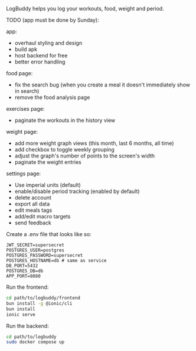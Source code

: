 LogBuddy helps you log your workouts, food, weight and period.

TODO (app must be done by Sunday):

app:
- overhaul styling and design
- build apk
- host backend for free
- better error handling

food page:
- fix the search bug (when you create a meal it doesn't immediately show in search)
- remove the food analysis page

exercises page:
- paginate the workouts in the history view

weight page:
- add more weight graph views (this month, last 6 months, all time)
- add checkbox to toggle weekly grouping
- adjust the graph's number of points to the screen's width
- paginate the weight entries

settings page:
- Use imperial units (default)
- enable/disable period tracking (enabled by default)
- delete account
- export all data
- edit meals tags
- add/edit macro targets
- send feedback

Create a .env file that looks like so:
```.env
JWT_SECRET=supersecret
POSTGRES_USER=postgres
POSTGRES_PASSWORD=supersecret
POSTGRES_HOSTNAME=db # same as service
DB_PORT=5432
POSTGRES_DB=db
APP_PORT=8080
```

Run the frontend:
```bash
cd path/to/logbuddy/frontend
bun install -g @ionic/cli
bun install
ionic serve
```

Run the backend:
```bash
cd path/to/logbuddy
sudo docker compose up
```